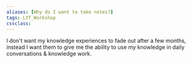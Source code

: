```yaml
---
aliases: [Why do I want to take notes?]
tags: LYT_Workshop  
cssclass:
---
```


I don't want my knowledge experiences to fade out after a few months, instead I want them to give me the ability to use my knowledge in daily conversations & knowledge work.




